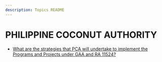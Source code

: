 ```yaml
---
description: Topics README
---
```


# PHILIPPINE COCONUT AUTHORITY


 - [What are the strategies that PCA will undertake to implement the Programs and Projects under GAA and RA 11524?](/attached-corporations/philippine-coconut-authority/what-are-the-strategies-that-pca-will-undertake-to-implement-the-programs-and-projects-under-gaa-and.html)
    
